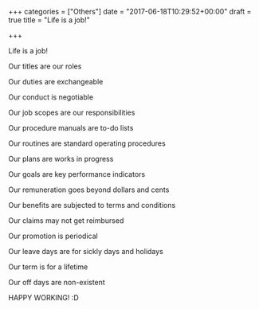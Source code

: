 +++
categories = ["Others"]
date = "2017-06-18T10:29:52+00:00"
draft = true
title = "Life is a job!"

+++


Life is a job!

Our titles are our roles

Our duties are exchangeable

Our conduct is negotiable

Our job scopes are our responsibilities

Our procedure manuals are to-do lists

Our routines are standard operating procedures

Our plans are works in progress

Our goals are key performance indicators

Our remuneration goes beyond dollars and cents

Our benefits are subjected to terms and conditions

Our claims may not get reimbursed

Our promotion is periodical

Our leave days are for sickly days and holidays

Our term is for a lifetime

Our off days are non-existent

HAPPY WORKING! :D